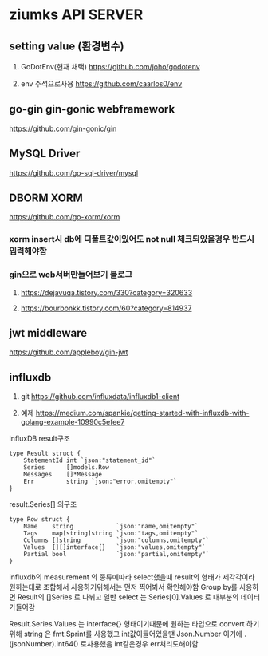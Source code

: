 # ziumks API SERVER

## setting value (환경변수)

1. GoDotEnv(현재 채택)
<https://github.com/joho/godotenv>

2. env 주석으로사용
<https://github.com/caarlos0/env>


## go-gin   gin-gonic webframework
<https://github.com/gin-gonic/gin>

## MySQL Driver
<https://github.com/go-sql-driver/mysql>

## DBORM XORM
<https://github.com/go-xorm/xorm>
### xorm insert시 db에 디폴트값이있어도 not null 체크되있을경우 반드시 입력해야함


### gin으로 web서버만들어보기 블로그 

1.   <https://dejavuqa.tistory.com/330?category=320633> 

2.  <https://bourbonkk.tistory.com/60?category=814937>


## jwt middleware
<https://github.com/appleboy/gin-jwt>

## influxdb

1. git <https://github.com/influxdata/influxdb1-client>

2. 예제 <https://medium.com/spankie/getting-started-with-influxdb-with-golang-example-10990c5efee7>

influxDB result구조

```goalng
type Result struct {
	StatementId int `json:"statement_id"`
	Series      []models.Row
	Messages    []*Message
	Err         string `json:"error,omitempty"`
}
```
result.Series[] 의구조
```golang
type Row struct {
	Name    string            `json:"name,omitempty"`
	Tags    map[string]string `json:"tags,omitempty"`
	Columns []string          `json:"columns,omitempty"`
	Values  [][]interface{}   `json:"values,omitempty"`
	Partial bool              `json:"partial,omitempty"`
}
```
influxdb의 measurement 의 종류에따라 select했을때 result의 형태가 제각각이라 원하는대로 조합해서 사용하기위해서는 먼저 찍어봐서 확인해야함
Group by를 사용하면 Result의 []Series 로 나뉘고 일반 select 는 Series[0].Values 로 대부분의 데이터가들어감

Result.Series.Values 는 interface{} 형태이기때문에 원하는 타입으로 convert 하기위해 string 은 fmt.Sprint를 사용했고 int값이들어있을땐 Json.Number 이기에 .(jsonNumber).int64() 로사용했음 int같은경우 err처리도해야함